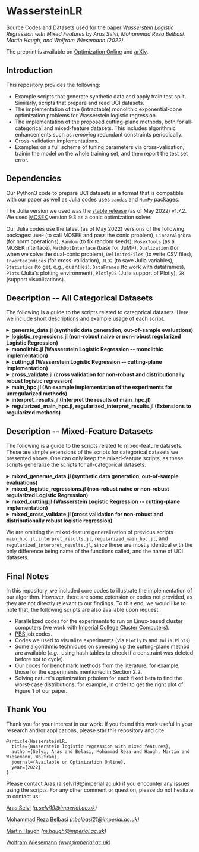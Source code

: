 # WassersteinLR
Source Codes and Datasets used for the paper _Wasserstein Logistic Regression with Mixed Features_ by _Aras Selvi, Mohammad Reza Belbasi, Martin Haugh, and Wolfram Wiesemann (2022)_.

The preprint is available on [Optimization Online](http://www.optimization-online.org/) and [arXiv](https://arxiv.org/). 

## Introduction
This repository provides the following:
- Example scripts that generate synthetic data and apply train:test split. Similarly, scripts that prepare and read UCI datasets.
- The implementation of the (intractable) monolithic exponential-cone optimization problems for Wasserstein logistic regression.
- The implementation of the proposed cutting-plane methods, both for all-categorical and mixed-feature datasets. This includes algorithmic enhancements such as *removing* redundant constraints periodically.
- Cross-validation implementations.
- Examples on a full scheme of tuning parameters via cross-validation, trainin the model on the whole training set, and then report the test set error.

## Dependencies
Our Python3 code to prepare UCI datasets in a format that is compatible with our paper as well as Julia codes uses `pandas` and `NumPy` packages.

The Julia version we used was the [stable release](https://julialang.org/downloads/#current_stable_release) (as of May 2022) v1.7.2. We used [MOSEK](https://www.mosek.com/downloads/) version 9.3 as a conic optimization solver. 

Our Julia codes use the latest (as of May 2022) versions of the following packages: `JuMP` (to call MOSEK and pass the conic problem), `LinearAlgebra` (for norm operations), `Random` (to fix random seeds), `MosekTools` (as a MOSEK interface), `MathOptInterface` (base for JuMP), `Dualization` (for when we solve the dual-conic problem), `DelimitedFiles` (to write CSV files), `InvertedIndices` (for cross-validation), `JLD2` (to save Julia variables), `Statistics` (to get, e.g., quantiles), `DataFrames` (to work with dataframes), `Plots` (Julia's plotting environment), `PlotlyJS` (Julia support of Plotly), `GR` (support visualizations). 

## Description -- All Categorical Datasets
The following is a guide to the scripts related to categorical datasets. Here we include short descriptions and example usage of each script.

<details>
  <summary> <b> generate_data.jl (synthetic data generation, out-of-sample evaluations) </b> </summary>
  
  Calling `generate_dataset(N, n)` returns a training set with `N` rows and `n` binary features, and a test set with `100N` rows and `n` binary features. To construct this data, we first construct a 'true' unit coefficient vector (*i.e.*, true betas and the intercept) at random. Then, we generate the $\pm 1$ predictors at random, and for each instance, we are finding the probability of that instance belonging to label $+1$. The label is then sampled via a Bernuolli distribution according to this probability.
  
  The function `train_test_split(X_raw,y_raw, split)` splits the given dataset `X_raw, y_raw` via a 80\%:20\% train:test ratio. The input `split` is an integer between $1$ and $20$ as in the paper we are randomly splitting UCI datasets $20$ times, and this number drives the random seed.
  
  For a given hypothesis --`beta` (coefficients) and `beta0` (intercept)-- calling `misclassification(X_test, y_test, beta, beta0)` returns the number of misclassified instances on the test set `X_test, y_test` using the hypothesis.
  
</details>

<details>
  <summary> <b> logistic_regressions.jl (non-robust naive or non-robust regularized Logistic Regression) </b> </summary>
  
  For a given training set `X, y`, calling `logistic_regression(X,y, groups; regular = 0, lambda = 0)` returns an optimized `JuMP` model for logistic regression trained on this set. To see the decisions, we call `model_summarize(model)`. Here, `groups` gives us the groups of binary variables that correspond to original categorical features. For example, if we have 4 predictors, we can have `groups = [1:1, 2:2, 3:3, 4:4]`, which means all binary variables are corresponding to original features, whereas `groups = [1:1, 2:4]` means the first binary variable corresponds to an original feature whereas second, third and fourth variables are the dummy variables for an original feature with three possible categories. Moreover, `regular = 0` calls the naive logistic regression, `regular = 1` calls the LASSO-regularized logistic regression, and `regular = 2` calls the Ridge-regularized logistic regression. In case where `regularized` is not zero, one should specify the regularization penalty parameter `lambda`. 
  
</details>

<details>
  <summary> <b> monolithic.jl (Wasserstein Logistic Regression -- monolithic implementation) </b> </summary>
  
  For a given training set `X, y`, as well as the list of dummies for each original feature `groups`, calling `monolithic_wasserstein(X, y, groups, epsilon; regular = 0, pen = 0, dual_conic = 0, metric = 0, p = 1, kappa = 1, restriction =0)` solves the Wasserstein DRO formulation of logistic regression. Here, the input `epsilon` is the radius of the Wasserstein ball. The input parameter `regular` is to set the regularization (0: no regularization, 1: LASSO, 2: Ridge) and in case of regularization the penalty parameter is given via `pen`. The input `dual_conic`, if set to 1, solves the dual exponential conic problem instead of the primal problem. The ground metric is decided by `metric`, and in our paper we always use `metric = 1` which corresponds to the feature-label metric, however, `metric = 0` is a coarse metric that returns $1$ if two instances are identical and $0$ otherwise. In case `metric= 1` is chosen as in our paper, the parameter `p` sets the $p$-norm to take for the dsitance $||x - x'||$ and `kappa` sets the $\kappa$-variable used in our distance metric to weigh the label mismatch.
  
</details>

<details>
  <summary> <b> cutting.jl (Wasserstein Logistic Regression -- cutting-plane implementation) </b> </summary>
  
  The function `cutting_wasserstein_updated` solves the Wasserstein DRO formulation of logistic regression via the cutting-plane method we propose. Needless to say, the output will be the same with the monolithic solution in `monolithic.jl`, though the solution is faster as demonstrated in Figure 2 of our paper. The input of this function is idential with those of `monolithic_wasserstein` in the file `monolithic.jl`. However, the output has an additional value, named `iteration`, standing for number of iterations the cutting-plane algorithm took before termination, as well as `solver_times` that returns the time MOSEK took to solve each sub-problem. 
    
</details>


<details>
  <summary> <b> cross_validate.jl (cross validation for non-robust and distributionally robust logistic regression) </b> </summary>
  
  For a given dataset `X, y`, as well as the list of dummies for each original feature `groups`, calling `cv_logistic_regression(X,y, groups; regular = 0, lambda = 0)` returns a list of five errors, corresponding to 5-CV errors of regularized (LASSO if `regular = 1`, Ridge if `regular = 2`) logistic regression corresponding to the regularization penalty `lambda`. 
  
  Similarly, `cv_wasserstein(X, y, groups, epsilon; regular= 0, pen= 0, dual_conic = 0, metric = 0, p = 1, kappa = 1)` returns the CV errors for the Wasserstein DRO model with given `epsilon` (radius of the Wasserstein ball), `regular` and `pen` (regularization and penalty), `metric, p, kappa` (values defining the ground metric -- note: in our paper we always use `metric = 1, p=1` and try `kappa = 1` or `kappa = T` with `T` being number of binary variables).
    
</details>

<details>
  <summary> <b> main_hpc.jl (An example implementation of the experiments for unregularized methods) </b> </summary>
  
  The script that is called from the high performance computers for parallelized runs for *unregularized* non-robust logistic regression and *unregularized* Wasserstein logistic regression. There is a single function named `hpc(job_nr)` that takes a job number in, figures out the parameter setting we would like to run (*e.g.*, second UCI dataset, Wasserstein DRO, $\epsilon = 0.1$, $p=1$, $\kappa = 1$, third train:test split, etc.), and saves the relevant results via `jldsave` command of `JLD2` package. The so-called "relevant results" include 5-fold CV errors of the specific parameter setting, the optimal beta values over the whole training set (to be taken **if** decided from the validation steps), number of cutting-plane iterations it took over the whole training set, test-set error corresponding to the trained model (again, only to be reported **after** validating a model via cross validation). The set of `job_nr` to give, for example, for the first dataset, are $1-440$, and the second dataset are $441-880$, etc. The explanations can be seen as comments in this script.
    
</details>


<details>
  <summary> <b> interpret_results.jl (Interpret the results of main_hpc.jl) </b> </summary>
  
  At line 17, specifying `d_to_take` value corresponds to which UCI dataset to interpret. Running the script will return, for example, median errors of each method under 20 train:test split for that dataset (includes model selection via cross-validation).
    
</details>

<details>
  <summary> <b> regularized_main_hpc.jl, regularized_interpret_results.jl (Extensions to regularized methods) </b> </summary>
  
  Analogous to main_hpc.jl and interpret_results.jl, respectively, however, extended to regularization. For example, instead of cross-validating the Wasserstein DRO Logistic Regression model for each $\epsilon$, we cross-validate for each pair of $\epsilon$ (Wasserstein ball radius) and $\lambda$ (LASSO penalty).
   
</details>

## Description -- Mixed-Feature Datasets
The following is a guide to the scripts related to mixed-feature datasets. These are simple extensions of the scripts for categorical datasets we presented above. One can only keep the mixed-feature scripts, as these scripts generalize the scripts for all-categorical datasets. 

<details>
  <summary> <b> mixed_generate_data.jl (synthetic data generation, out-of-sample evaluations) </b> </summary>
  
  Analogous to `generate_data.jl`. The only extension is the existence of continuous (numeric) features. The function `mixed_generate_dataset(N, n, n_cont)` as opposed to `generate_dataset(N, n)`, has an additional input `n_cont`, standing for number of continuous feature. Similarly, `mixed_misclassification(X_cont_test, X_test, y_test, beta_cont_opt, beta_opt, beta0_opt)` takes additional inputs `X_cont_test` (a matrix standing for the continuous-features of the test indices), and `beta_cont_opt` (beta coefficients corresponding to the continuous variables). A row of `X_test` and `X_cont_test` correspond to the same instance, however, we collect the binary and continuous variables via separate matrices for the ease of implementation (especially for the cutting-plane method, since the distance calculations of continuous and binary variables differ).

</details>

<details>
  <summary> <b> mixed_logistic_regressions.jl (non-robust naive or non-robust regularized Logistic Regression) </b> </summary>
  
  Analogous to `logistic_regressions.jl`. Compared to the function `logistic_regression`, the function `mixed_logistic_regression` also takes an additional matrix `X_cont` corresponding to the continuous (numeric) variables.
  
</details>

<details>
  <summary> <b> mixed_cutting.jl (Wasserstein Logistic Regression -- cutting-plane implementation) </b> </summary>
  
  Analogous to `cutting.jl`. Compared to the function `cutting_wasserstein`, the function `mixed_logistic_regression` also takes an additional matrix `X_cont` corresponding to the continuous (numeric) variables.
    
</details>


<details>
  <summary> <b> mixed_cross_validate.jl (cross validation for non-robust and distributionally robust logistic regression) </b> </summary>
  
  Analogous to `cross_validate.jl`, and similar to other scripts for mixed features, the functions have additional inputs `X_cont` standing for continuous features of a dataset.
    
</details>

We are omitting the mixed-feature generalization of previous scripts `main_hpc.jl`, `interpret_results.jl`, `regularized_main_hpc.jl`, and `regularized_interpret_results.jl`, since these are mostly identical with the only difference being name of the functions called, and the name of UCI datasets.

## Final Notes
In this repository, we included core codes to illustrate the implementation of our algorithm. However, there are some extension or codes not provided, as they are not directly relevant to our findings. To this end, we would like to note that, the following scripts are also available upon request:
- Parallelized codes for the experiments to run on Linux-based cluster computers (we work with [Imperial College Cluster Computers](https://www.imperial.ac.uk/computational-methods/hpc/)).
- [PBS](https://en.wikipedia.org/wiki/Portable_Batch_System) job codes.
- Codes we used to visualize experiments (via `PlotlyJS` and `Julia.Plots`).
- Some algorithmic techniques on speeding up the cutting-plane method are available (*e.g.*, using hash tables to check if a constraint was deleted before not to cycle).
- Our codes for benchmark methods from the literature, for example, those for the experiments mentioned in Section 2.2.
- Solving nature's optimization prbolem for each fixed beta to find the worst-case distributions, for example, in order to get the right plot of Figure 1 of our paper.

## Thank You
Thank you for your interest in our work. If you found this work useful in your research and/or applications, please star this repository and cite:
```
@article{WassersteinLR,
  title={Wasserstein logistic regression with mixed features},
  author={Selvi, Aras and Belasi, Mohammad Reza and Haugh, Martin and Wiesemann, Wolfram},
  journal={Available on Optimization Online},
  year={2022}
}
```
Please contact Aras (a.selvi19@imperial.ac.uk) if you encounter any issues using the scripts. For any other comment or question, please do not hesitate to contact us:

[Aras Selvi](https://www.imperial.ac.uk/people/a.selvi19) _(a.selvi19@imperial.ac.uk)_

[Mohammad Reza Belbasi](https://uk.linkedin.com/in/mohammad-reza-belbasi-5267a512a) _(r.belbasi21@imperial.ac.uk)_

[Martin Haugh](https://martin-haugh.github.io/) _(m.haugh@imperial.ac.uk)_

[Wolfram Wiesemann](http://wp.doc.ic.ac.uk/wwiesema/) _(ww@imperial.ac.uk)_

